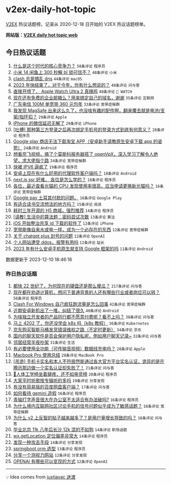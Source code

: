 # v2ex-daily-hot-topic

[V2EX](https://www.v2ex.com/) 热议话题榜，记录从 2020-12-18 日开始的 V2EX 热议话题榜单。

**网站版：[V2EX daily hot topic web](https://boojack.github.io/v2ex-daily-hot-topic-web/)**

## 今日热议话题

<!-- TODAY BEGIN -->

1. [什么是这个时代的核心竞争力？](https://www.v2ex.com/t/999095) `58条评论` `程序员`
1. [小米 14 闲鱼上 300 秒解 bl 锁可信不？](https://www.v2ex.com/t/999070) `48条评论` `小米`
1. [clash 总是搞乱 dns](https://www.v2ex.com/t/999090) `44条评论` `macOS`
1. [2023 年快结束了，对于今年，你有什么想说的？](https://www.v2ex.com/t/999125) `40条评论` `问与答`
1. [直接开喷了， Apple Watch Ultra 2 真辣鸡](https://www.v2ex.com/t/999137) `40条评论` ` WATCH`
1. [现在还有免费的企业邮箱么？用来绑定自己的域名，谢谢](https://www.v2ex.com/t/999122) `35条评论` `互联网`
1. [广东电信 100M 单宽带 360 元包年](https://www.v2ex.com/t/999096) `33条评论` `宽带症候群`
1. [我发现 MagSafe 出来这么久了，也没啥有趣的配件啊，翻来覆去就是电池/支架/指环扣？](https://www.v2ex.com/t/999080) `29条评论` `Apple`
1. [iPhone 的微信延迟无解了](https://www.v2ex.com/t/999145) `29条评论` `iPhone`
1. [[吐槽] 那种第三方登录之后再次绑定手机号的登录方式到底有何意义？](https://www.v2ex.com/t/999100) `28条评论` `程序员`
1. [Google play 商店无法下载淘宝 APP（安卓新手请教原生安卓下载 app 的姿势）](https://www.v2ex.com/t/999186) `24条评论` `Android`
1. [想看奈飞视频，搞了个莫斯科服务器搭了 openVpX，深入学习了解令人绝望，求大佬指个路](https://www.v2ex.com/t/999126) `24条评论` `宽带症候群`
1. [快被 IPV6 逼疯了](https://www.v2ex.com/t/999098) `19条评论` `程序员`
1. [安卓上现在有什么好用的代理软件客户端吗？](https://www.v2ex.com/t/999178) `18条评论` `Android`
1. [next.js ssr 好难， 各位是怎么学的？](https://www.v2ex.com/t/999133) `18条评论` `程序员`
1. [各位，最近查看光猫的 CPU 发现使用率很高，应当申请更换新光猫吗？](https://www.v2ex.com/t/999199) `16条评论` `宽带症候群`
1. [Google pay 土耳其付款的问题。](https://www.v2ex.com/t/999102) `16条评论` `Google Play`
1. [有适合读书交流想法的地方吗？](https://www.v2ex.com/t/999103) `15条评论` `阅读`
1. [耗时三年开源的 H5 商城，强烈推荐](https://www.v2ex.com/t/999085) `14条评论` `程序员`
1. [[请教] 生活中的算法题：密码尝试次数](https://www.v2ex.com/t/999206) `13条评论` `算法`
1. [iOS 开始整治共享 id 下载的软件了](https://www.v2ex.com/t/999185) `12条评论` `iPhone`
1. [宽带能像自来水或电一样，成为一个必存在的东西](https://www.v2ex.com/t/999160) `12条评论` `宽带症候群`
1. [关于 chatgpt plus 封号的问题](https://www.v2ex.com/t/999144) `12条评论` `OpenAI`
1. [个人网站遭受 ddos，报警有用吗](https://www.v2ex.com/t/999071) `12条评论` `站长`
1. [2023 年有什么安卓手机原生就支持 Google 框架的吗](https://www.v2ex.com/t/999201) `11条评论` `Android`

数据更新于 2023-12-10 18:46:16

<!-- TODAY END -->

### 昨日热议话题

<!-- YESTERDAY BEGIN -->

1. [都快 22 世纪了，为何现在的硬盘还是那么傻瓜？](https://www.v2ex.com/t/998906) `217条评论` `问与答`
1. [现在都在劝退计算机，想问下普通背景的人还有哪些行业或者岗位可以转？](https://www.v2ex.com/t/998923) `56条评论` `程序员`
1. [Clash For Windows 自己疯狂跑流量是怎么回事](https://www.v2ex.com/t/998922) `42条评论` `宽带症候群`
1. [近期安卓新机出了一堆，纠结了很久](https://www.v2ex.com/t/998995) `40条评论` `Android`
1. [为啥独立开发者的产品同行都不愿意付费呢？看不上吗？](https://www.v2ex.com/t/998941) `38条评论` `问与答`
1. [马上 4202 了，你还没学会 k8s 吗（k8s 教程）](https://www.v2ex.com/t/998891) `36条评论` `Kubernetes`
1. [京东购买智能马桶发货错误维权之路（不定时更新）](https://www.v2ex.com/t/998889) `34条评论` `京东`
1. [国内的聊天软件是否会保护用户隐私呢，例如用户聊天记录~](https://www.v2ex.com/t/998938) `32条评论` `问与答`
1. [邻居经常半夜吵架](https://www.v2ex.com/t/998879) `31条评论` `生活`
1. [有必要使用全功能（可传输音视频）数据线充电吗？](https://www.v2ex.com/t/998917) `28条评论` `Apple`
1. [Macbook Pro 使用总结](https://www.v2ex.com/t/998904) `28条评论` `MacBook Pro`
1. [[吊诡] 手机卡实名和本人不符居然能通过各大官方平台实名认证，诡异的是在腾讯那边做一个实名认证却失败了！](https://www.v2ex.com/t/998964) `21条评论` `问与答`
1. [🦽人体工学椅坐着腿疼，还不如电竞椅](https://www.v2ex.com/t/998966) `20条评论` `程序员`
1. [大家平时听歌按专辑听的多吗](https://www.v2ex.com/t/998931) `19条评论` `分享发现`
1. [有没有简易版的百度网盘客户端？](https://www.v2ex.com/t/998927) `17条评论` `问与答`
1. [如何看待 gemini 造假](https://www.v2ex.com/t/999027) `16条评论` `程序员`
1. [青轴打字声音很大在办公室不太适合有办法破吗?](https://www.v2ex.com/t/999021) `16条评论` `程序员`
1. [为什么境内互联网社区讨论手机的信号问题似乎成为了敏感话题？](https://www.v2ex.com/t/998962) `16条评论` `宽带症候群`
1. [为什么 v2 上反智的帖子越来越多了？是用户量增长导致的吗？](https://www.v2ex.com/t/998951) `16条评论` `问与答`
1. [毕业北京 11k 八年后长沙 12k 混的不如狗](https://www.v2ex.com/t/999000) `14条评论` `职场话题`
1. [wx.getLocation 定位偏差非常大](https://www.v2ex.com/t/998903) `14条评论` `程序员`
1. [发现一种攻击手段](https://www.v2ex.com/t/998900) `14条评论` `分享发现`
1. [springboot orm 选型](https://www.v2ex.com/t/998913) `13条评论` `程序员`
1. [分享一个测视力网站](https://www.v2ex.com/t/998947) `12条评论` `分享发现`
1. [OPENAI 有哪些可以变现的方式](https://www.v2ex.com/t/998894) `12条评论` `OpenAI`

<!-- YESTERDAY END -->

---

💡 Idea comes from [justjavac 迷渡](https://github.com/justjavac/)
